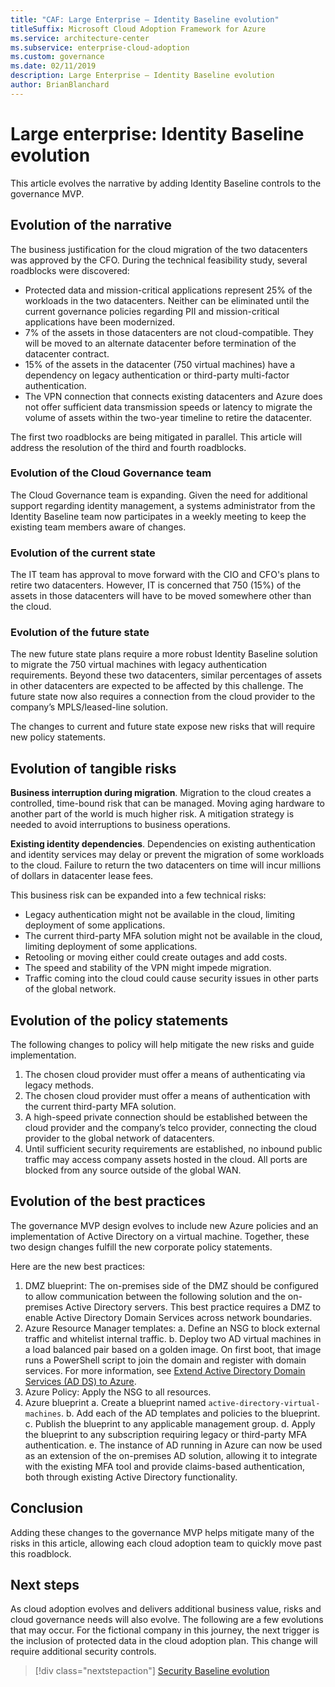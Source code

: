 ```yaml
---
title: "CAF: Large Enterprise – Identity Baseline evolution"
titleSuffix: Microsoft Cloud Adoption Framework for Azure
ms.service: architecture-center
ms.subservice: enterprise-cloud-adoption
ms.custom: governance
ms.date: 02/11/2019
description: Large Enterprise – Identity Baseline evolution
author: BrianBlanchard
---
```


# Large enterprise: Identity Baseline evolution

This article evolves the narrative by adding Identity Baseline controls to the governance MVP.

## Evolution of the narrative

The business justification for the cloud migration of the two datacenters was approved by the CFO. During the technical feasibility study, several roadblocks were discovered:

- Protected data and mission-critical applications represent 25% of the workloads in the two datacenters. Neither can be eliminated until the current governance policies regarding PII and mission-critical applications have been modernized.
- 7% of the assets in those datacenters are not cloud-compatible. They will be moved to an alternate datacenter before termination of the datacenter contract.
- 15% of the assets in the datacenter (750 virtual machines) have a dependency on legacy authentication or third-party multi-factor authentication.
- The VPN connection that connects existing datacenters and Azure does not offer sufficient data transmission speeds or latency to migrate the volume of assets within the two-year timeline to retire the datacenter.

The first two roadblocks are being mitigated in parallel. This article will address the resolution of the third and fourth roadblocks.

### Evolution of the Cloud Governance team

The Cloud Governance team is expanding. Given the need for additional support regarding identity management, a systems administrator from the Identity Baseline team now participates in a weekly meeting to keep the existing team members aware of changes.

### Evolution of the current state

The IT team has approval to move forward with the CIO and CFO's plans to retire two datacenters. However, IT is concerned that 750 (15%) of the assets in those datacenters will have to be moved somewhere other than the cloud.

### Evolution of the future state

The new future state plans require a more robust Identity Baseline solution to migrate the 750 virtual machines with legacy authentication requirements. Beyond these two datacenters, similar percentages of assets in other datacenters are expected to be affected by this challenge.
The future state now also requires a connection from the cloud provider to the company’s MPLS/leased-line solution.

The changes to current and future state expose new risks that will require new policy statements.

## Evolution of tangible risks

**Business interruption during migration**. Migration to the cloud creates a controlled, time-bound risk that can be managed. Moving aging hardware to another part of the world is much higher risk. A mitigation strategy is needed to avoid interruptions to business operations.

**Existing identity dependencies**. Dependencies on existing authentication and identity services may delay or prevent the migration of some workloads to the cloud. Failure to return the two datacenters on time will incur millions of dollars in datacenter lease fees.

This business risk can be expanded into a few technical risks:

- Legacy authentication might not be available in the cloud, limiting deployment of some applications.
- The current third-party MFA solution might not be available in the cloud, limiting deployment of some applications.
- Retooling or moving either could create outages and add costs.
- The speed and stability of the VPN might impede migration.
- Traffic coming into the cloud could cause security issues in other parts of the global network.

## Evolution of the policy statements

The following changes to policy will help mitigate the new risks and guide implementation.

1. The chosen cloud provider must offer a means of authenticating via legacy methods.
2. The chosen cloud provider must offer a means of authentication with the current third-party MFA solution.
3. A high-speed private connection should be established between the cloud provider and the company’s telco provider, connecting the cloud provider to the global network of datacenters.
4. Until sufficient security requirements are established, no inbound public traffic may access company assets hosted in the cloud. All ports are blocked from any source outside of the global WAN.

## Evolution of the best practices

The governance MVP design evolves to include new Azure policies and an implementation of Active Directory on a virtual machine. Together, these two design changes fulfill the new corporate policy statements.

Here are the new best practices:

1. DMZ blueprint: The on-premises side of the DMZ should be configured to allow communication between the following solution and the on-premises Active Directory servers. This best practice requires a DMZ to enable Active Directory Domain Services across network boundaries.
2. Azure Resource Manager templates:
    a. Define an NSG to block external traffic and whitelist internal traffic.
    b. Deploy two AD virtual machines in a load balanced pair based on a golden image. On first boot, that image runs a PowerShell script to join the domain and register with domain services. For more information, see [Extend Active Directory Domain Services (AD DS) to Azure](../../../../reference-architectures/identity/adds-extend-domain.md).
3. Azure Policy: Apply the NSG to all resources.
4. Azure blueprint
    a. Create a blueprint named `active-directory-virtual-machines`.
    b. Add each of the AD templates and policies to the blueprint.
    c. Publish the blueprint to any applicable management group.
    d. Apply the blueprint to any subscription requiring legacy or third-party MFA authentication.
    e. The instance of AD running in Azure can now be used as an extension of the on-premises AD solution, allowing it to integrate with the existing MFA tool and provide claims-based authentication, both through existing Active Directory functionality.

## Conclusion

Adding these changes to the governance MVP helps mitigate many of the risks in this article, allowing each cloud adoption team to quickly move past this roadblock.

## Next steps

As cloud adoption evolves and delivers additional business value, risks and cloud governance needs will also evolve. The following are a few evolutions that may occur. For the fictional company in this journey, the next trigger is the inclusion of protected data in the cloud adoption plan. This change will require additional security controls.

> [!div class="nextstepaction"]
> [Security Baseline evolution](./security-baseline-evolution.md)
